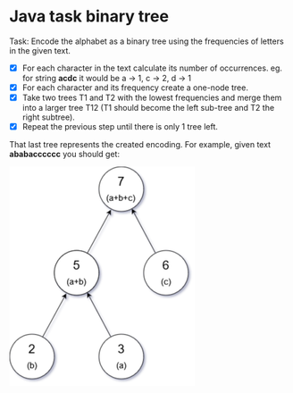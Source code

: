 # Java task binary tree

Task: Encode the alphabet as a binary tree using the frequencies of letters in the given text.

- [x] For each character in the text calculate its number of occurrences.
  eg. for string **acdc** it would be a -> 1, c -> 2, d -> 1
- [x] For each character and its frequency create a one-node tree.
- [x] Take two trees T1 and T2 with the lowest frequencies and merge them into a larger tree T12
(T1 should become the left sub-tree and T2 the right subtree).
- [x] Repeat the previous step until there is only 1 tree left.

That last tree represents the created encoding. For example, given text **ababacccccc** you should get:

![This is an image](https://github.com/jakubdura/java-task-binary-tree/blob/main/treeExample.png)
